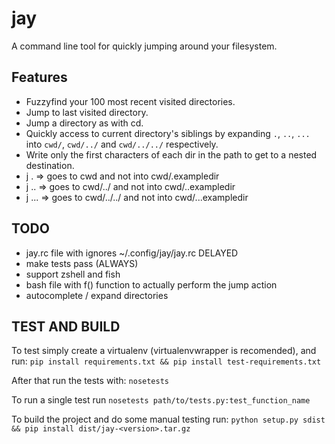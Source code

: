 jay
===

A command line tool for quickly jumping around your filesystem. 

## Features
* Fuzzyfind your 100 most recent visited directories. 
* Jump to last visited directory.
* Jump a directory as with cd.
* Quickly access to current directory's siblings by expanding `.`, `..`, `...` 
  into `cwd/`, `cwd/../` and `cwd/../../` respectively.
* Write only the first characters of each dir in the path to get to a 
  nested destination.
* j . => goes to cwd and not into cwd/.exampledir
* j .. => goes to cwd/../ and not into cwd/..exampledir
* j ... => goes to cwd/../../ and not into cwd/...exampledir


## TODO
* jay.rc file with ignores ~/.config/jay/jay.rc DELAYED
* make tests pass (ALWAYS)
* support zshell and fish
* bash file with f() function to actually perform the jump action
* autocomplete / expand directories


## TEST AND BUILD
To test simply create a virtualenv (virtualenvwrapper is recomended), and run:
`pip install requirements.txt && pip install test-requirements.txt`


After that run the tests with:
`nosetests`


To run a single test run
`nosetests path/to/tests.py:test_function_name`


To build the project and do some manual testing run:
`python setup.py sdist && pip install dist/jay-<version>.tar.gz`
